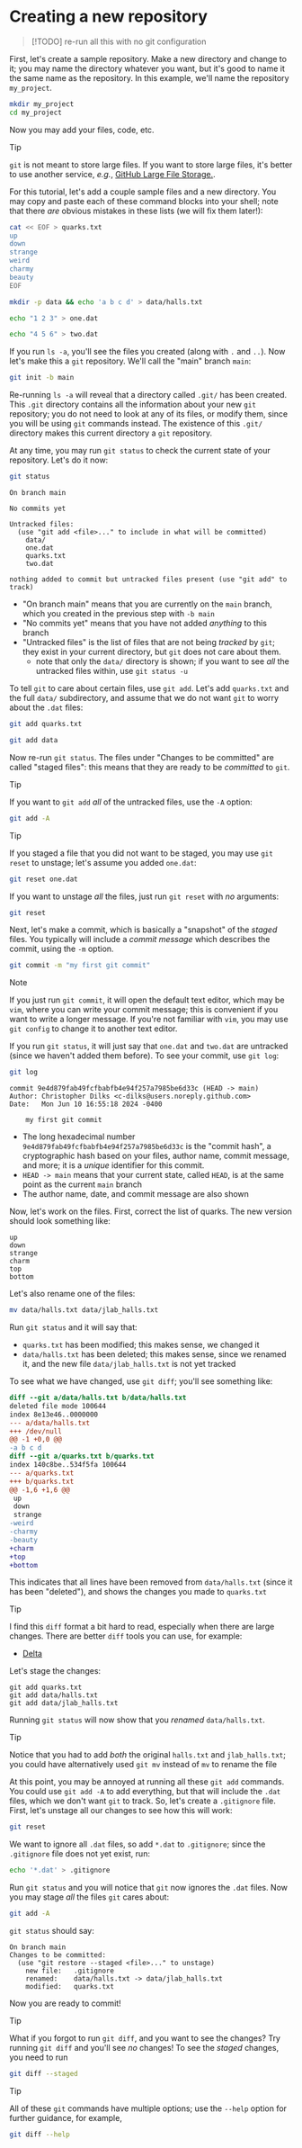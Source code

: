 # Creating a new repository

> [!TODO]
> re-run all this with no git configuration


First, let's create a sample repository. Make a new directory and change to it; you may name the directory whatever you want, but it's good
to name it the same name as the repository. In this example, we'll name the repository `my_project`.
```bash
mkdir my_project
cd my_project
```
Now you may add your files, code, etc.

> [!TIP]
> `git` is not meant to store large files. If you want to store large files, it's better to use another service, _e.g._,
> [GitHub Large File Storage.](https://docs.github.com/en/repositories/working-with-files/managing-large-files/about-git-large-file-storage).

For this tutorial, let's add a couple sample files and a new directory. You may copy and paste each of these command blocks into your shell; note that
there _are_ obvious mistakes in these lists (we will fix them later!):
```bash
cat << EOF > quarks.txt
up
down
strange
weird
charmy
beauty
EOF
```
```bash
mkdir -p data && echo 'a b c d' > data/halls.txt
```
```bash
echo "1 2 3" > one.dat
```
```bash
echo "4 5 6" > two.dat
```

If you run `ls -a`, you'll see the files you created (along with `.` and `..`).
Now let's make this a `git` repository. We'll call the "main" branch `main`:
```bash
git init -b main
```
Re-running `ls -a` will reveal that a directory called `.git/` has been created.
This `.git` directory contains all the information about your new `git` repository; you do not need to look at any of its files, or modify them, since you will be using `git` commands instead. The existence of this `.git/` directory makes this current directory a `git` repository.

At any time, you may run `git status` to check the current state of your repository. Let's do it now:
```bash
git status
```
```
On branch main

No commits yet

Untracked files:
  (use "git add <file>..." to include in what will be committed)
	data/
    one.dat
	quarks.txt
    two.dat

nothing added to commit but untracked files present (use "git add" to track)
```
- "On branch main" means that you are currently on the `main` branch, which you created in the previous step with `-b main`
- "No commits yet" means that you have not added _anything_ to this branch
- "Untracked files" is the list of files that are not being _tracked_ by `git`; they exist in your current directory, but `git` does not care about them.
  - note that only the `data/` directory is shown; if you want to see _all_ the untracked files within, use `git status -u`

To tell `git` to care about certain files, use `git add`. Let's add `quarks.txt` and the full `data/` subdirectory, and assume that we do not want `git` to worry about the `.dat` files:
```bash
git add quarks.txt
```
```bash
git add data
```

Now re-run `git status`. The files under "Changes to be committed" are called "staged files": this means that they are ready to be _committed_ to `git`.

> [!TIP]
> If you want to `git add` _all_ of the untracked files, use the `-A` option:
> ```bash
> git add -A
> ```
<!--`-->

> [!TIP]
> If you staged a file that you did not want to be staged, you may use `git reset` to unstage; let's assume you added `one.dat`:
> ```bash
> git reset one.dat
> ```
> If you want to unstage _all_ the files, just run `git reset` with _no_ arguments:
> ```bash
> git reset
> ```
<!--`-->

Next, let's make a commit, which is basically a "snapshot" of the _staged_ files. You typically will include a _commit message_ which describes the commit, using the `-m` option.
```bash
git commit -m "my first git commit"
```

> [!NOTE]
> If you just run `git commit`, it will open the default text editor, which may
> be `vim`, where you can write your commit message; this is convenient if you
> want to write a longer message. If you're not familiar with `vim`, you may
> use `git config` to change it to another text editor.

If you run `git status`, it will just say that `one.dat` and `two.dat` are untracked (since we haven't added them before). To see your commit, use `git log`:
```bash
git log
```

```
commit 9e4d879fab49fcfbabfb4e94f257a7985be6d33c (HEAD -> main)
Author: Christopher Dilks <c-dilks@users.noreply.github.com>
Date:   Mon Jun 10 16:55:18 2024 -0400

    my first git commit
```
- The long hexadecimal number `9e4d879fab49fcfbabfb4e94f257a7985be6d33c` is the "commit hash", a cryptographic hash based on your files, author name,
commit message, and more; it is a _unique_ identifier for this commit.
- `HEAD -> main` means that your current state, called `HEAD`, is at the same point as the current `main` branch
- The author name, date, and commit message are also shown

Now, let's work on the files. First, correct the list of quarks. The new version should look something like:
```
up
down
strange
charm
top
bottom
```
Let's also rename one of the files:
```bash
mv data/halls.txt data/jlab_halls.txt
```
Run `git status` and it will say that:
- `quarks.txt` has been modified; this makes sense, we changed it
- `data/halls.txt` has been deleted; this makes sense, since we renamed it, and the new file `data/jlab_halls.txt` is not yet tracked

To see what we have changed, use `git diff`; you'll see something like:
```diff
diff --git a/data/halls.txt b/data/halls.txt
deleted file mode 100644
index 8e13e46..0000000
--- a/data/halls.txt
+++ /dev/null
@@ -1 +0,0 @@
-a b c d
diff --git a/quarks.txt b/quarks.txt
index 140c8be..534f5fa 100644
--- a/quarks.txt
+++ b/quarks.txt
@@ -1,6 +1,6 @@
 up
 down
 strange
-weird
-charmy
-beauty
+charm
+top
+bottom
```
This indicates that all lines have been removed from `data/halls.txt` (since it has been "deleted"), and shows the changes you made to `quarks.txt`

> [!TIP]
> I find this `diff` format a bit hard to read, especially when there are large changes. There are better `diff` tools you can use, for example:
> - [Delta](https://github.com/dandavison/delta)

Let's stage the changes:
```
git add quarks.txt
git add data/halls.txt
git add data/jlab_halls.txt
```

Running `git status` will now show that you _renamed_ `data/halls.txt`.

> [!TIP]
> Notice that you had to add _both_ the original `halls.txt` and `jlab_halls.txt`; you could have alternatively used `git mv` instead of `mv` to rename the file

At this point, you may be annoyed at running all these `git add` commands. You could use `git add -A` to add everything, but that will include the `.dat` files, which we don't want `git` to track. So, let's create a `.gitignore` file. First, let's unstage all our changes to see how this will work:
```bash
git reset
```
We want to ignore all `.dat` files, so add `*.dat` to `.gitignore`; since the `.gitignore` file does not yet exist, run:
```bash
echo '*.dat' > .gitignore
```
Run `git status` and you will notice that `git` now ignores the `.dat` files. Now you may stage _all_ the files `git` cares about:
```bash
git add -A
```
`git status` should say:
```
On branch main
Changes to be committed:
  (use "git restore --staged <file>..." to unstage)
	new file:   .gitignore
	renamed:    data/halls.txt -> data/jlab_halls.txt
	modified:   quarks.txt
```
Now you are ready to commit!

> [!TIP]
> What if you forgot to run `git diff`, and you want to see the changes? Try running `git diff` and you'll see _no_ changes! To see
> the _staged_ changes, you need to run
> ```bash
> git diff --staged
> ```
<!--`-->

> [!TIP]
> All of these `git` commands have multiple options; use the `--help` option for further guidance, for example, 
> ```bash
> git diff --help
> ```
<!--`-->
